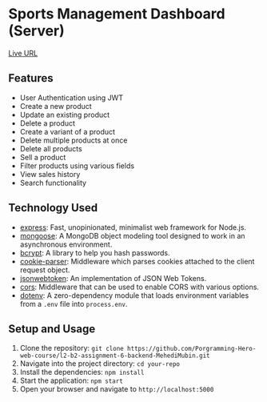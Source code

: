 # Sports Management Dashboard (Server)

[Live URL](https://level2-assignment-5.vercel.app/)

## Features

- User Authentication using JWT
- Create a new product
- Update an existing product
- Delete a product
- Create a variant of a product
- Delete multiple products at once
- Delete all products
- Sell a product
- Filter products using various fields
- View sales history
- Search functionality

## Technology Used

- [express](https://www.npmjs.com/package/express): Fast, unopinionated, minimalist web framework for Node.js.
- [mongoose](https://www.npmjs.com/package/mongoose): A MongoDB object modeling tool designed to work in an asynchronous environment.
- [bcrypt](https://www.npmjs.com/package/bcrypt): A library to help you hash passwords.
- [cookie-parser](https://www.npmjs.com/package/cookie-parser): Middleware which parses cookies attached to the client request object.
- [jsonwebtoken](https://www.npmjs.com/package/jsonwebtoken): An implementation of JSON Web Tokens.
- [cors](https://www.npmjs.com/package/cors): Middleware that can be used to enable CORS with various options.
- [dotenv](https://www.npmjs.com/package/dotenv): A zero-dependency module that loads environment variables from a `.env` file into `process.env`.

## Setup and Usage

1. Clone the repository: `git clone https://github.com/Porgramming-Hero-web-course/l2-b2-assignment-6-backend-MehediMubin.git`
2. Navigate into the project directory: `cd your-repo`
3. Install the dependencies: `npm install`
4. Start the application: `npm start`
5. Open your browser and navigate to `http://localhost:5000`
